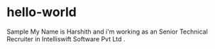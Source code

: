 # hello-world
Sample
My Name is Harshith and i'm working as an Senior Technical Recruiter in Intelliswift Software Pvt Ltd .
